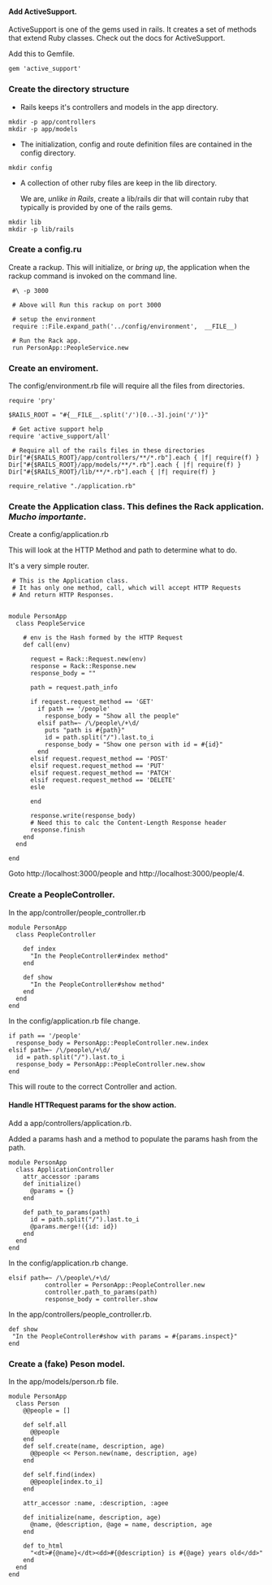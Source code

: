 #### Add ActiveSupport.

ActiveSupport is one of the gems used in rails. It creates a set of methods that extend Ruby classes. Check out the docs for ActiveSupport.

Add this to Gemfile.  

``` 
gem 'active_support'
```
### Create the directory structure

* Rails keeps it's controllers and models in the app directory.  

```
mkdir -p app/controllers
mkdir -p app/models
```

* The initialization, config and route definition files are contained in the config directory.

```
mkdir config
```

* A collection of other ruby files are keep in the lib directory.  

	We are, _unlike in Rails_, create a lib/rails dir that will contain ruby that typically is provided by one of the rails gems.

```
mkdir lib
mkdir -p lib/rails
```
### Create a config.ru
Create a rackup. This will initialize, or _bring up_, the application when the rackup command is invoked on the command line.

```
 #\ -p 3000

 # Above will Run this rackup on port 3000

 # setup the environment
 require ::File.expand_path('../config/environment',  __FILE__)

 # Run the Rack app.
 run PersonApp::PeopleService.new

```


### Create an enviroment.
The config/environment.rb file will require all the files from directories.

```
require 'pry'

$RAILS_ROOT = "#{__FILE__.split('/')[0..-3].join('/')}"

 # Get active support help                                                       
require 'active_support/all'

 # Require all of the rails files in these directories                           
Dir["#{$RAILS_ROOT}/app/controllers/**/*.rb"].each { |f| require(f) }
Dir["#{$RAILS_ROOT}/app/models/**/*.rb"].each { |f| require(f) }
Dir["#{$RAILS_ROOT}/lib/**/*.rb"].each { |f| require(f) }

require_relative "./application.rb"

```

### Create the Application class. This defines the Rack application. _Mucho importante_.

Create a config/application.rb 

This will look at the HTTP Method and path to determine what to do.

It's a very simple router. 

```
 # This is the Application class. 
 # It has only one method, call, which will accept HTTP Requests
 # And return HTTP Responses.


module PersonApp
  class PeopleService

    # env is the Hash formed by the HTTP Request
    def call(env)

      request = Rack::Request.new(env)
      response = Rack::Response.new
      response_body = ""

      path = request.path_info

      if request.request_method == 'GET'
        if path == '/people'
          response_body = "Show all the people"
        elsif path=~ /\/people\/+\d/
          puts "path is #{path}"
          id = path.split("/").last.to_i
          response_body = "Show one person with id = #{id}"
        end
      elsif request.request_method == 'POST'
      elsif request.request_method == 'PUT'        
      elsif request.request_method == 'PATCH'                
      elsif request.request_method == 'DELETE'                        
      esle

      end

      response.write(response_body)
      # Need this to calc the Content-Length Response header
      response.finish
    end
  end

end
```

Goto http://localhost:3000/people and http://localhost:3000/people/4.


### Create a PeopleController.

In the app/controller/people_controller.rb

```
module PersonApp
  class PeopleController

    def index
      "In the PeopleController#index method"
    end

    def show 
      "In the PeopleController#show method"      
    end
  end
end
```

In the config/application.rb file change.  

```
if path == '/people'
  response_body = PersonApp::PeopleController.new.index
elsif path=~ /\/people\/+\d/
  id = path.split("/").last.to_i
  response_body = PersonApp::PeopleController.new.show
end
```

This will route to the correct Controller and action.

#### Handle HTTRequest params for the show action.

Add a app/controllers/application.rb.  

Added a params hash and a method to populate the params hash from the path.

```
module PersonApp
  class ApplicationController
    attr_accessor :params
    def initialize()
      @params = {}
    end

    def path_to_params(path)
      id = path.split("/").last.to_i
      @params.merge!({id: id})
    end
  end
end
```


In the config/application.rb change.

```
elsif path=~ /\/people\/+\d/
          controller = PersonApp::PeopleController.new
          controller.path_to_params(path)
          response_body = controller.show
```

In the app/controllers/people_controller.rb.  

```
def show 
 "In the PeopleController#show with params = #{params.inspect}"      
end

```


### Create a (fake) Peson model.

In the app/models/person.rb file.

```
module PersonApp
  class Person
    @@people = []

    def self.all
      @@people
    end
    def self.create(name, description, age)
      @@people << Person.new(name, description, age)
    end

    def self.find(index)
      @@people[index.to_i]
    end

    attr_accessor :name, :description, :agee

    def initialize(name, description, age)
      @name, @description, @age = name, description, age
    end

    def to_html
      "<dt>#{@name}</dt><dd>#{@description} is #{@age} years old</dd>"
    end
  end
end
```
